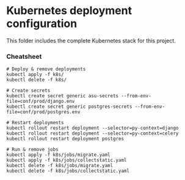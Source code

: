 # Kubernetes deployment configuration

This folder includes the complete Kubernetes stack for this project.

### Cheatsheet

```shell
# Deploy & remove deployments
kubectl apply -f k8s/
kubectl delete -f k8s/

# Create secrets
kubectl create secret generic asu-secrets --from-env-file=conf/prod/django.env
kubectl create secret generic postgres-secrets --from-env-file=conf/prod/postgres.env

# Restart deployments
kubectl rollout restart deployment --selector=py-context=django
kubectl rollout restart deployment --selector=py-context=celery
kubectl rollout restart deployment postgres

# Run & remove jobs
kubectl apply -f k8s/jobs/migrate.yaml
kubectl apply -f k8s/jobs/collectstatic.yaml
kubectl delete -f k8s/jobs/migrate.yaml
kubectl delete -f k8s/jobs/collectstatic.yaml
```
